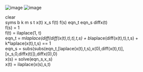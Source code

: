 ![image](https://github.com/Yited/matlab/assets/144079863/12fad1fe-37e2-4d79-8e1e-7b6a1ebc8e66)
![image](https://github.com/Yited/matlab/assets/144079863/32343c9d-2dab-4727-9eeb-4fa90a75fe28)

clear\
syms b k m s t x(t) x_s f(t) f(s) eqn_t eqn_s diffx(t)\
f(s) = 1\
f(t) = ilaplace(1, t)\
eqn_t = m*laplace(diff(diff(x(t),t),t),t,s) + b*laplace(diff(x(t),t),t,s) + k*laplace(x(t),t,s) == 1\
eqn_s = subs(subs(eqn_t,[laplace(x(t),t,s),x(0),diff(x(t),t)],[x_s,0,diffx(t)]),diffx(0),0)\
x(s) = solve(eqn_s,x_s)\
x(t) = ilaplace(x(s),s,t)
